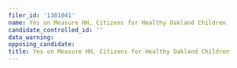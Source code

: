 ```yaml
---
filer_id: '1381041'
name: Yes on Measure HH, Citizens for Healthy Oakland Children
candidate_controlled_id: ''
data_warning: 
opposing_candidate: 
title: Yes on Measure HH, Citizens for Healthy Oakland Children
---
```

